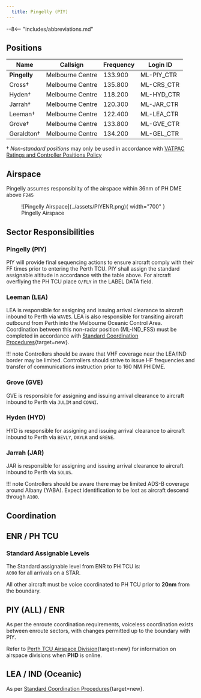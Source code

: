 ```yaml
---
  title: Pingelly (PIY)
---
```


--8<-- "includes/abbreviations.md"
## Positions

| Name | Callsign | Frequency | Login ID |
| ---- | -------- | --------- | -------- |
| **Pingelly** | Melbourne Centre | 133.900 | ML-PIY_CTR |
| Cross† | Melbourne Centre | 135.800 | ML-CRS_CTR |
| Hyden† | Melbourne Centre | 118.200 | ML-HYD_CTR |
| Jarrah† | Melbourne Centre | 120.300 | ML-JAR_CTR |
| Leeman† | Melbourne Centre | 122.400 | ML-LEA_CTR |
| Grove† | Melbourne Centre | 133.800 | ML-GVE_CTR |
| Geraldton† | Melbourne Centre | 134.200 | ML-GEL_CTR |

† *Non-standard positions* may only be used in accordance with [VATPAC Ratings and Controller Positions Policy](https://vatpac.org/publications/policies)
## Airspace

Pingelly assumes responsiblity of the airspace within 36nm of PH DME above `F245`  

<figure markdown>
![Pingelly Airspace](../assets/PIYENR.png){ width="700" }
  <figcaption>Pingelly Airspace</figcaption>
</figure>

## Sector Responsibilities
### Pingelly (PIY)
PIY will provide final sequencing actions to ensure aircraft comply with their FF times prior to entering the Perth TCU. PIY shall assign the standard assignable altitude in accordance with the table above. 
For aircraft overflying the PH TCU place `O/FLY` in the LABEL DATA field.

### Leeman (LEA)
LEA is responsible for assigning and issuing arrival clearance to aircraft inbound to Perth via `WAVES`. LEA is also responsible for transiting aircraft outbound from Perth into the Melbourne Oceanic Control Area. Coordination between this non-radar position (ML-IND_FSS) must be completed in accordance with [Standard Coordination Procedures](../../../controller-skills/coordination/#enr-oceanic){target=new}.  

!!! note
    Controllers should be aware that VHF coverage near the LEA/IND border may be limited. Controllers should strive to issue HF frequencies and transfer of communications instruction prior to 160 NM PH DME.
### Grove (GVE)
GVE is responsible for assigning and issuing arrival clearance to aircraft inbound to Perth via `JULIM` and `CONNI`. 

### Hyden (HYD)
HYD is responsible for assigning and issuing arrival clearance to aircraft inbound to Perth via `BEVLY`, `DAYLR` and `GRENE`.

### Jarrah (JAR)
JAR is responsible for assigning and issuing arrival clearance to aircraft inbound to Perth via `SOLUS`.

!!! note
    Controllers should be aware there may be limited ADS-B coverage around Albany (YABA). Expect identification to be lost as aircraft descend through `A100`.


## Coordination
## ENR / PH TCU
### Standard Assignable Levels
The Standard assignable level from ENR to PH TCU is:  
`A090` for all arrivals on a STAR.

All other aircraft must be voice coordinated to PH TCU prior to **20nm** from the boundary.
## PIY (ALL) / ENR

As per the enroute coordination requirements, voiceless coordination exists between enroute sectors, with changes permitted up to the boundary with PIY.

Refer to [Perth TCU Airspace Division](../../../terminal/perth/#airspace-division){target=new} for information on airspace divisions when **PHD** is online.
## LEA / IND (Oceanic)

As per [Standard Coordination Procedures](../../../controller-skills/coordination/#enr-oceanic){target=new}.
